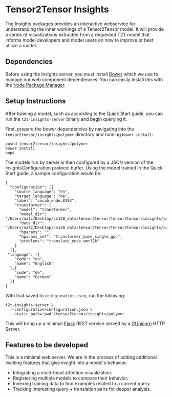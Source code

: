 # Tensor2Tensor Insights

The Insights packages provides an interactive webservice for understanding the
inner workings of a Tensor2Tensor model.  It will provide a series of
visualizations extracted from a requested T2T model that informs model developers
and model users on how to improve or best utilize a model.

## Dependencies

Before using the Insights server, you must install [Bower](https://bower.io/)
which we use to manage our web component dependencies.  You can easily install
this with the [Node Package Manager](https://www.npmjs.com/).

## Setup Instructions

After training a model, such as according to the Quick Start guide, you can run
the `t2t-insights-server` binary and begin querying it.

First, prepare the bower dependencies by navigating into the
`tensor2tensor/insights/polymer` directory and running `bower install`:

```
pushd tensor2tensor/insights/polymer
bower install
popd
```

The models run by server is then configured by a JSON version of the
InsightsConfiguration protocol buffer.  Using the model trained in the Quick
Start guide, a sample configuration would be:

```
{
  "configuration": [{
    "source_language": "en",
    "target_language": "de",
    "label": "vocab.ende.8192",
    "transformer": {
      "model": "transformer",
      "model_dir": "/Users/natz/Desktop/cs130_data/tensor2tensor/tensor2tensor/insights/polymer",
      "data_dir": "/Users/natz/Desktop/cs130_data/tensor2tensor/tensor2tensor/insights/polymer",
      "hparams": "",
      "hparams_set": "transformer_base_single_gpu",
      "problems": "translate_ende_wmt32k"
    }
  }],
 "language": [{
    "code": "en",
    "name": "English"
  },{
    "code": "de",
    "name": "German"
  }] 
}
```

With that saved to `configuration.json`, run the following:

```
t2t-insights-server \
  --configuration=configuration.json \
  --static_path=`pwd`/tensor2tensor/insights/polymer
```

This will bring up a minimal [Flask](http://flask.pocoo.org/) REST service
served by a [GUnicorn](http://gunicorn.org/) HTTP Server.

## Features to be developed

This is a minimal web server.  We are in the process of adding additional
exciting features that give insight into a model's behavior:

  * Integrating a multi-head attention visualization.
  * Registering multiple models to compare their behavior.
  * Indexing training data to find examples related to a current query.
  * Tracking interesting query + translation pairs for deeper analysis.
